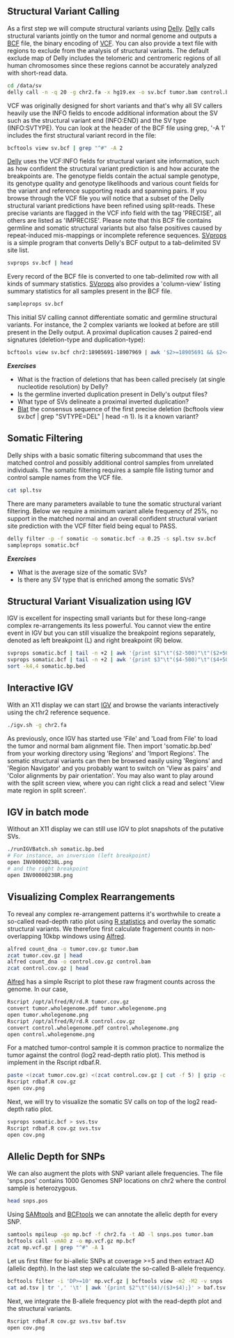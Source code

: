 ## Structural Variant Calling

As a first step we will compute structural variants using [Delly](https://github.com/tobiasrausch/delly). [Delly](https://www.ncbi.nlm.nih.gov/pubmed/22962449) calls structural variants jointly on the tumor and normal genome and outputs a [BCF](https://samtools.github.io/hts-specs) file, the binary encoding of [VCF](https://samtools.github.io/hts-specs). You can also provide a text file with regions to exclude from the analysis of structural variants. The default exclude map of Delly includes the telomeric and centromeric regions of all human chromosomes since these regions cannot be accurately analyzed with short-read data.

```bash
cd /data/sv
delly call -n -q 20 -g chr2.fa -x hg19.ex -o sv.bcf tumor.bam control.bam
```

VCF was originally designed for short variants and that's why all SV callers heavily use the INFO fields to encode additional information about the SV such as the structural variant end (INFO:END) and the SV type (INFO:SVTYPE). You can look at the header of the BCF file using grep, '-A 1' includes the first structural variant record in the file:

```bash
bcftools view sv.bcf | grep "^#" -A 2
```

[Delly](https://github.com/tobiasrausch/delly) uses the VCF:INFO fields for structural variant site information, such as how confident the structural variant prediction is and how accurate the breakpoints are. The genotype fields contain the actual sample genotype, its genotype quality and genotype likelihoods and various count fields for the variant and reference supporting reads and spanning pairs. If you browse through the VCF file you will notice that a subset of the Delly structural variant predictions have been refined using split-reads. These precise variants are flagged in the VCF info field with the tag 'PRECISE', all others are listed as 'IMPRECISE'. Please note that this BCF file contains germline and somatic structural variants but also false positives caused by repeat-induced mis-mappings or incomplete reference sequences. [SVprops](https://github.com/tobiasrausch/svprops) is a simple program that converts Delly's BCF output to a tab-delimited SV site list.

```bash
svprops sv.bcf | head
```

Every record of the BCF file is converted to one tab-delimited row with all kinds of summary statistics. [SVprops](https://github.com/tobiasrausch/svprops) also provides a 'column-view' listing summary statistics for all samples present in the BCF file.

```bash
sampleprops sv.bcf
```

This initial SV calling cannot differentiate somatic and germline structural variants. For instance, the 2 complex variants we looked at before are still present in the Delly output. A proximal duplication causes 2 paired-end signatures (deletion-type and duplication-type):

```bash
bcftools view sv.bcf chr2:18905691-18907969 | awk '$2>=18905691 && $2<=18907969'
```

***Exercises***

* What is the fraction of deletions that has been called precisely (at single nucleotide resolution) by Delly?
* Is the germline inverted duplication present in Delly's output files?
* What type of SVs delineate a proximal inverted duplication?
* [Blat](https://genome.ucsc.edu/cgi-bin/hgBlat) the consensus sequence of the first precise deletion (bcftools view sv.bcf | grep "SVTYPE=DEL" | head -n 1). Is it a known variant?


## Somatic Filtering

Delly ships with a basic somatic filtering subcommand that uses the matched control and possibly additional control samples from unrelated individuals. The somatic filtering requires a sample file listing tumor and control sample names from the VCF file.

```bash
cat spl.tsv
```

There are many parameters available to tune the somatic structural variant filtering. Below we require a minimum variant allele frequency of 25%, no support in the matched normal and an overall confident structural variant site prediction with the VCF filter field being equal to PASS.

```bash
delly filter -p -f somatic -o somatic.bcf -a 0.25 -s spl.tsv sv.bcf
sampleprops somatic.bcf
```

***Exercises***

* What is the average size of the somatic SVs?
* Is there any SV type that is enriched among the somatic SVs?

## Structural Variant Visualization using IGV

IGV is excellent for inspecting small variants but for these long-range complex re-arrangements its less powerful. You cannot view the entire event in IGV but you can still visualize the breakpoint regions separately, denoted as left breakpoint (L) and right breakpoint (R) below.

```bash
svprops somatic.bcf | tail -n +2 | awk '{print $1"\t"($2-500)"\t"($2+500)"\t"$5"L";}' > somatic.bp.bed
svprops somatic.bcf | tail -n +2 | awk '{print $3"\t"($4-500)"\t"($4+500)"\t"$5"R";}' >> somatic.bp.bed
sort -k4,4 somatic.bp.bed
```

## Interactive IGV

With an X11 display we can start [IGV](http://software.broadinstitute.org/software/igv/) and browse the variants interactively using the chr2 reference sequence.

```bash
./igv.sh -g chr2.fa
```

As previously, once IGV has started use 'File' and 'Load from File' to load the tumor and normal bam alignment file. Then import 'somatic.bp.bed' from your working directory using 'Regions' and 'Import Regions'. The somatic structural variants can then be browsed easily using 'Regions' and 'Region Navigator' and you probably want to switch on 'View as pairs' and 'Color alignments by pair orientation'. You may also want to play around with the split screen view, where you can right click a read and select 'View mate region in split screen'.


## IGV in batch mode

Without an X11 display we can still use IGV to plot snapshots of the putative SVs.

```bash
./runIGVBatch.sh somatic.bp.bed
# For instance, an inversion (left breakpoint)
open INV00000238L.png
# and the right breakpoint
open INV00000238R.png
```


## Visualizing Complex Rearrangements

To reveal any complex re-arrangement patterns it's worthwhile to create a so-called read-depth ratio plot using [R statistics](https://www.r-project.org) and overlay the somatic structural variants. We therefore first calculate fragement counts in non-overlapping 10kbp windows using [Alfred](https://github.com/tobiasrausch/alfred).

```bash
alfred count_dna -o tumor.cov.gz tumor.bam
zcat tumor.cov.gz | head
alfred count_dna -o control.cov.gz control.bam
zcat control.cov.gz | head
```

[Alfred](https://github.com/tobiasrausch/alfred) has a simple Rscript to plot these raw fragment counts across the genome. In our case, 

```bash
Rscript /opt/alfred/R/rd.R tumor.cov.gz
convert tumor.wholegenome.pdf tumor.wholegenome.png
open tumor.wholegenome.png
Rscript /opt/alfred/R/rd.R control.cov.gz
convert control.wholegenome.pdf control.wholegenome.png
open control.wholegenome.png
```

For a matched tumor-control sample it is common practice to normalize the tumor against the control (log2 read-depth ratio plot). This method is implement in the Rscript rdbaf.R.

```bash
paste <(zcat tumor.cov.gz) <(zcat control.cov.gz | cut -f 5) | gzip -c > cov.gz
Rscript rdbaf.R cov.gz
open cov.png
```

Next, we will try to visualize the somatic SV calls on top of the log2 read-depth ratio plot.

```bash
svprops somatic.bcf > svs.tsv
Rscript rdbaf.R cov.gz svs.tsv
open cov.png
```

## Allelic Depth for SNPs

We can also augment the plots with SNP variant allele frequencies. The file 'snps.pos' contains 1000 Genomes SNP locations on chr2 where the control sample is heterozygous.

```bash
head snps.pos
```

Using [SAMtools](http://www.htslib.org) and [BCFtools](http://www.htslib.org) we can annotate the allelic depth for every SNP.

```bash
samtools mpileup -go mp.bcf -f chr2.fa -t AD -l snps.pos tumor.bam
bcftools call -vmAO z -o mp.vcf.gz mp.bcf
zcat mp.vcf.gz | grep "^#" -A 1
```

Let us first filter for bi-allelic SNPs at coverage >=5 and then extract AD (allelic depth). In the last step we calculate the so-called B-allele frequency.

```bash
bcftools filter -i 'DP>=10' mp.vcf.gz | bcftools view -m2 -M2 -v snps - | bcftools query -f '%CHROM\t%POS[\t%AD]\n' > ad.tsv
cat ad.tsv | tr ',' '\t' | awk '{print $2"\t"($4)/($3+$4);}' > baf.tsv
```

Next, we integrate the B-allele frequency plot with the read-depth plot and the structural variants.

```bash
Rscript rdbaf.R cov.gz svs.tsv baf.tsv
open cov.png
```
